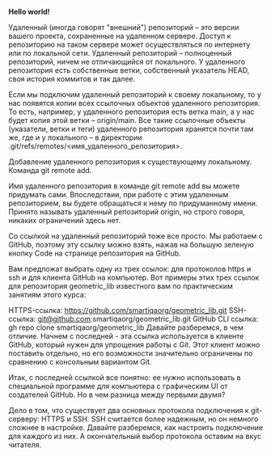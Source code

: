 **Hello world!**

Удаленный (иногда говорят "внешний") репозиторий – это версии вашего проекта, сохраненные на удаленном сервере. Доступ к репозиторию на таком сервере может осуществляться по интернету или по локальной сети.
Удаленный репозиторий – полноценный репозиторий, ничем не отличающийся от локального. У удаленного репозитория есть собственные ветки, собственный указатель HEAD, своя история коммитов и так далее.

Если мы подключим удаленный репозиторий к своему локальному, то у нас появятся копии всех ссылочных объектов удаленного репозитория. То есть, например, у удаленного репозитория есть ветка main, а у нас будет копия этой ветки – origin/main. Все такие ссылочные объекты (указатели, ветки и теги) удаленного репозитория хранятся почти там же, где и у локального – в директории .git/refs/remotes/<имя_удаленного_репозитория>.

Добавление удаленного репозитория к существующему локальному. Команда git remote add.

Имя удаленного репозитория в команде git remote add вы можете придумать сами. Впоследствии, при работе с этим удаленным репозиторием, вы будете обращаться к нему по придуманному имени. Принято называть удаленный репозиторий origin, но строго говоря, никаких ограничений здесь нет.

Со ссылкой на удаленный репозиторий тоже все просто. Мы работаем с GitHub, поэтому эту ссылку можно взять, нажав на большую зеленую кнопку Code на странице репозитория на GitHub.

Вам предложат выбрать одну из трех ссылок: для протоколов https и ssh и для клиента GitHub на компьютер. Вот примеры этих трех ссылок для репозитория geometric_lib известного вам по практическим занятиям этого курса:

HTTPS-ссылка: https://github.com/smartiqaorg/geometric_lib.git
SSH-ссылка: git@github.com:smartiqaorg/geometric_lib.git
GitHub CLI ссылка: gh repo clone smartiqaorg/geometric_lib
Давайте разберемся, в чем отличие. Начнем с последней - эта ссылка используется в клиенте GitHub, который нужен для упрощения работы с Git. Этот клиент можно поставить отдельно, но его возможности значительно ограничены по сравнению с консольным вариантом Git.

Итак, с последней ссылкой все понятно: ее нужно использовать в специальной программе для компьютера с графическим UI от создателей GitHub. Но в чем разница между первыми двумя?

Дело в том, что существует два основных протокола подключения к git-серверу: HTTPS и SSH. SSH считается более надежным, но он немного сложнее в настройке. Давайте разберемся, как настроить подключение для каждого из них. А окончательный выбор протокола оставим на вкус читателя.